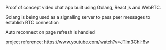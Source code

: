 Proof of concept video chat app built using Golang, React js and WebRTC.

Golang is being used as a signalling server to pass peer messages to establish RTC connection

Auto reconnect on page refresh is handled

project reference: https://www.youtube.com/watch?v=JTIm3ChI-6w
